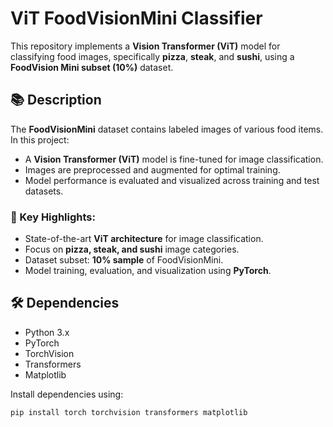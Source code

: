 # ViT FoodVisionMini Classifier

This repository implements a **Vision Transformer (ViT)** model for classifying food images, specifically **pizza**, **steak**, and **sushi**, using a **FoodVision Mini subset (10%)** dataset.

## 📚 Description

The **FoodVisionMini** dataset contains labeled images of various food items. In this project:
- A **Vision Transformer (ViT)** model is fine-tuned for image classification.
- Images are preprocessed and augmented for optimal training.
- Model performance is evaluated and visualized across training and test datasets.

### 🔑 Key Highlights:
- State-of-the-art **ViT architecture** for image classification.
- Focus on **pizza, steak, and sushi** image categories.
- Dataset subset: **10% sample** of FoodVisionMini.
- Model training, evaluation, and visualization using **PyTorch**.

## 🛠️ Dependencies

- Python 3.x  
- PyTorch  
- TorchVision  
- Transformers  
- Matplotlib  

Install dependencies using:

```bash
pip install torch torchvision transformers matplotlib
